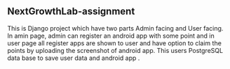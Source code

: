 ## NextGrowthLab-assignment

This is Django project which have two parts Admin facing and User facing. In amin page, admin can register an android app with some point and in user page all register apps are shown to user and have option to claim the points by uploading the screenshot of android app. This users PostgreSQL data base to save user data and android app .
